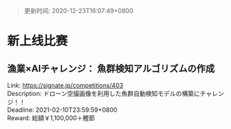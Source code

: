 > 更新时间: 2020-12-23T16:07:49+0800 

# 新上线比赛


## 漁業×AIチャレンジ： 魚群検知アルゴリズムの作成
Link: https://signate.jp/competitions/403  
Description: ドローン空撮画像を利用した魚群自動検知モデルの構築にチャレンジ！！  
Deadline: 2021-02-10T23:59:59+0800  
Reward: 総額￥1,100,000＋鰹節  

